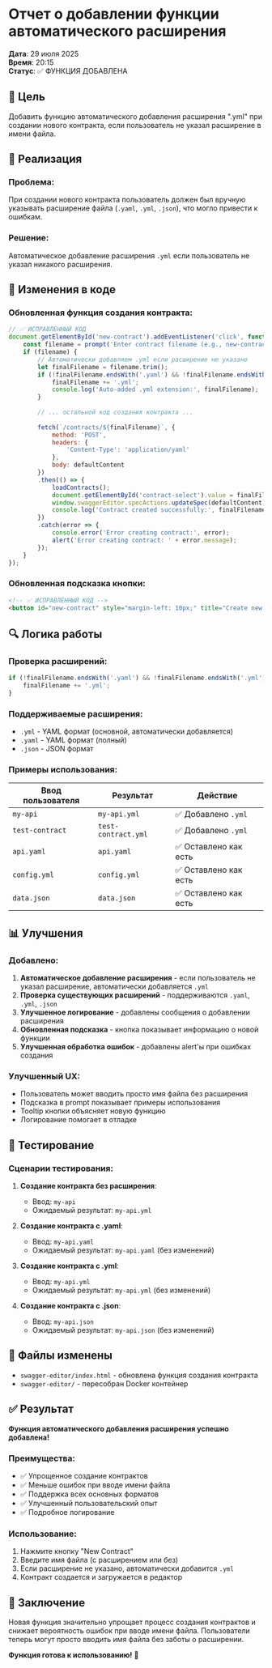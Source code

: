 # Отчет о добавлении функции автоматического расширения

**Дата**: 29 июля 2025  
**Время**: 20:15  
**Статус**: ✅ ФУНКЦИЯ ДОБАВЛЕНА

## 🎯 Цель

Добавить функцию автоматического добавления расширения ".yml" при создании нового контракта, если пользователь не указал расширение в имени файла.

## 🔧 Реализация

### **Проблема**:
При создании нового контракта пользователь должен был вручную указывать расширение файла (`.yaml`, `.yml`, `.json`), что могло привести к ошибкам.

### **Решение**:
Автоматическое добавление расширения `.yml` если пользователь не указал никакого расширения.

## 📝 Изменения в коде

### **Обновленная функция создания контракта**:

```javascript
// ✅ ИСПРАВЛЕННЫЙ КОД
document.getElementById('new-contract').addEventListener('click', function() {
    const filename = prompt('Enter contract filename (e.g., new-contract or new-contract.yaml):');
    if (filename) {
        // Автоматически добавляем .yml если расширение не указано
        let finalFilename = filename.trim();
        if (!finalFilename.endsWith('.yaml') && !finalFilename.endsWith('.yml') && !finalFilename.endsWith('.json')) {
            finalFilename += '.yml';
            console.log('Auto-added .yml extension:', finalFilename);
        }
        
        // ... остальной код создания контракта ...
        
        fetch(`/contracts/${finalFilename}`, {
            method: 'POST',
            headers: {
                'Content-Type': 'application/yaml'
            },
            body: defaultContent
        })
        .then(() => {
            loadContracts();
            document.getElementById('contract-select').value = finalFilename;
            window.swaggerEditor.specActions.updateSpec(defaultContent);
            console.log('Contract created successfully:', finalFilename);
        })
        .catch(error => {
            console.error('Error creating contract:', error);
            alert('Error creating contract: ' + error.message);
        });
    }
});
```

### **Обновленная подсказка кнопки**:
```html
<!-- ✅ ИСПРАВЛЕННЫЙ КОД -->
<button id="new-contract" style="margin-left: 10px;" title="Create new contract (auto-adds .yml if no extension)">New Contract</button>
```

## 🔍 Логика работы

### **Проверка расширений**:
```javascript
if (!finalFilename.endsWith('.yaml') && !finalFilename.endsWith('.yml') && !finalFilename.endsWith('.json')) {
    finalFilename += '.yml';
}
```

### **Поддерживаемые расширения**:
- `.yml` - YAML формат (основной, автоматически добавляется)
- `.yaml` - YAML формат (полный)
- `.json` - JSON формат

### **Примеры использования**:

| Ввод пользователя | Результат | Действие |
|-------------------|-----------|----------|
| `my-api` | `my-api.yml` | ✅ Добавлено `.yml` |
| `test-contract` | `test-contract.yml` | ✅ Добавлено `.yml` |
| `api.yaml` | `api.yaml` | ✅ Оставлено как есть |
| `config.yml` | `config.yml` | ✅ Оставлено как есть |
| `data.json` | `data.json` | ✅ Оставлено как есть |

## 📊 Улучшения

### **Добавлено**:
1. **Автоматическое добавление расширения** - если пользователь не указал расширение, автоматически добавляется `.yml`
2. **Проверка существующих расширений** - поддерживаются `.yaml`, `.yml`, `.json`
3. **Улучшенное логирование** - добавлены сообщения о добавлении расширения
4. **Обновленная подсказка** - кнопка показывает информацию о новой функции
5. **Улучшенная обработка ошибок** - добавлены alert'ы при ошибках создания

### **Улучшенный UX**:
- Пользователь может вводить просто имя файла без расширения
- Подсказка в prompt показывает примеры использования
- Tooltip кнопки объясняет новую функцию
- Логирование помогает в отладке

## 🧪 Тестирование

### **Сценарии тестирования**:
1. **Создание контракта без расширения**:
   - Ввод: `my-api`
   - Ожидаемый результат: `my-api.yml`

2. **Создание контракта с .yaml**:
   - Ввод: `my-api.yaml`
   - Ожидаемый результат: `my-api.yaml` (без изменений)

3. **Создание контракта с .yml**:
   - Ввод: `my-api.yml`
   - Ожидаемый результат: `my-api.yml` (без изменений)

4. **Создание контракта с .json**:
   - Ввод: `my-api.json`
   - Ожидаемый результат: `my-api.json` (без изменений)

## 📁 Файлы изменены

- `swagger-editor/index.html` - обновлена функция создания контракта
- `swagger-editor/` - пересобран Docker контейнер

## ✅ Результат

**Функция автоматического добавления расширения успешно добавлена!**

### **Преимущества**:
- ✅ Упрощенное создание контрактов
- ✅ Меньше ошибок при вводе имени файла
- ✅ Поддержка всех основных форматов
- ✅ Улучшенный пользовательский опыт
- ✅ Подробное логирование

### **Использование**:
1. Нажмите кнопку "New Contract"
2. Введите имя файла (с расширением или без)
3. Если расширение не указано, автоматически добавится `.yml`
4. Контракт создается и загружается в редактор

## 🎉 Заключение

Новая функция значительно упрощает процесс создания контрактов и снижает вероятность ошибок при вводе имени файла. Пользователи теперь могут просто вводить имя файла без заботы о расширении.

**Функция готова к использованию!** 🚀 